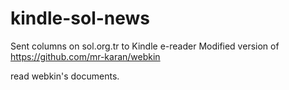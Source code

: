 # kindle-sol-news
Sent columns on sol.org.tr to Kindle e-reader
Modified version of https://github.com/mr-karan/webkin


read webkin's documents. 
